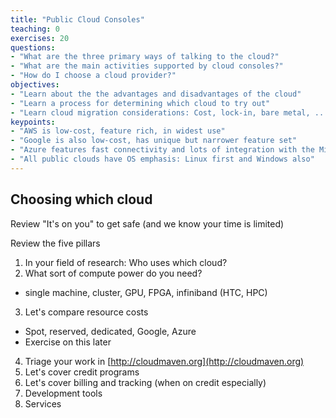 ```yaml
---
title: "Public Cloud Consoles"
teaching: 0
exercises: 20
questions:
- "What are the three primary ways of talking to the cloud?"
- "What are the main activities supported by cloud consoles?"
- "How do I choose a cloud provider?"
objectives:
- "Learn about the the advantages and disadvantages of the cloud"
- "Learn a process for determining which cloud to try out"
- "Learn cloud migration considerations: Cost, lock-in, bare metal, ..."
keypoints:
- "AWS is low-cost, feature rich, in widest use"
- "Google is also low-cost, has unique but narrower feature set"
- "Azure features fast connectivity and lots of integration with the Microsoft technology stack"
- "All public clouds have OS emphasis: Linux first and Windows also"
---
```


## Choosing which cloud

Review "It's on you" to get safe (and we know your time is limited)

Review the five pillars

1. In your field of research: Who uses which cloud? 
2. What sort of compute power do you need? 
- single machine, cluster, GPU, FPGA, infiniband (HTC, HPC)
3. Let's compare resource costs
- Spot, reserved, dedicated, Google, Azure
- Exercise on this later
4. Triage your work in [http://cloudmaven.org](http://cloudmaven.org)
5. Let's cover credit programs
6. Let's cover billing and tracking (when on credit especially)
7. Development tools
8. Services

